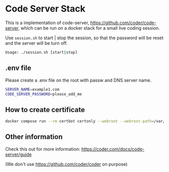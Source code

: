 # Code Server Stack

This is a implementation of code-server, <https://github.com/coder/code-server>, which can be run on a docker stack for a small live coding session.

Use `session.sh` to start | stop the session, so that the password will be reset and the server
will be turn off.

```bash
Usage: ./session.sh [start|stop]
```

## .env file

Please create a .env file on the root with passw and DNS server name.

```bash
SERVER_NAME=example1.com
CODE_SERVER_PASSWORD=please_add_me
```

## How to create certificate

``` bash
docker compose run --rm certbot certonly --webroot --webroot-path=/var/www/certbot -d ${SERVER_NAME}$
```

## Other information

Check this out for more information:
<https://coder.com/docs/code-server/guide>

(We don't use <https://github.com/coder/coder> on purpose)

